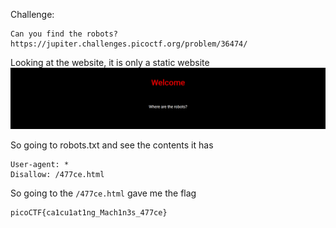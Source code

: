 Challenge:
```
Can you find the robots? https://jupiter.challenges.picoctf.org/problem/36474/
```
Looking at the website, it is only a static website
<img src="1.PNG" />

So going to robots.txt and see the contents it has
```
User-agent: *
Disallow: /477ce.html
```
So going to the ```/477ce.html``` gave me the flag
```
picoCTF{ca1cu1at1ng_Mach1n3s_477ce}
```
